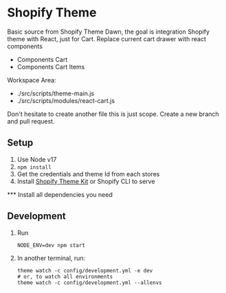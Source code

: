# Shopify Theme

Basic source from Shopify Theme Dawn, the goal is integration Shopify theme with React, just for Cart.
Replace current cart drawer with react components
- Components Cart
- Components Cart Items

Workspace Area:
- ./src/scripts/theme-main.js
- ./src/scripts/modules/react-cart.js

Don't hesitate to create another file this is just scope.
Create a new branch and pull request.

## Setup
1. Use Node v17
2. `npm install`
3. Get the credentials and theme Id from each stores
4. Install [Shopify Theme Kit](https://shopify.github.io/themekit/) or Shopify CLI to serve

*** Install all dependencies you need

## Development
1. Run
	```
	NODE_ENV=dev npm start
	```

2. In another terminal, run:
	```
	theme watch -c config/development.yml -e dev
	# or, to watch all environments
	theme watch -c config/development.yml --allenvs
	```
